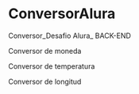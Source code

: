 # ConversorAlura
Conversor_Desafio Alura_ BACK-END

Conversor de moneda

Conversor de temperatura

Conversor de longitud
